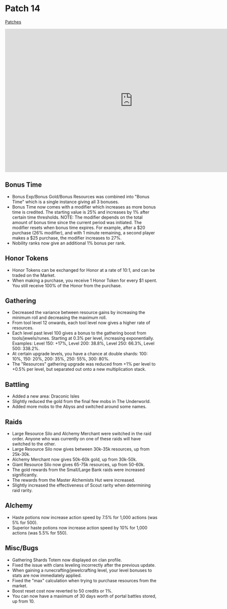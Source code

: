 # Patch 14

[Patches](patches.md)


<iframe width="840" height="472" src="https://www.youtube.com/embed/nRwTJq0DD-c" title="YouTube video player" frameborder="0" allow="accelerometer; autoplay; clipboard-write; encrypted-media; gyroscope; picture-in-picture" allowfullscreen></iframe>



Bonus Time
----------

- Bonus Exp/Bonus Gold/Bonus Resources was combined into "Bonus Time" which is a single instance giving all 3 bonuses.
- Bonus Time now comes with a modifier which increases as more bonus time is credited. The starting value is 25% and increases by 1% after certain time thresholds.
NOTE: The modifier depends on the total amount of bonus time since the current period was initiated. The modifier resets when bonus time expires. For example, after a $20 purchase (26% modifier), and with 1 minute remaining, a second player makes a $25 purchase, the modifier increases to 27%.
- Nobility ranks now give an additional 1% bonus per rank.

Honor Tokens
------------

- Honor Tokens can be exchanged for Honor at a rate of 10:1, and can be traded on the Market.
- When making a purchase, you receive 1 Honor Token for every $1 spent. You still receive 100% of the Honor from the purchase.

Gathering
---------

- Decreased the variance between resource gains by increasing the minimum roll and decreasing the maximum roll.
- From tool level 12 onwards, each tool level now gives a higher rate of resources.
- Each level past level 100 gives a bonus to the gathering boost from tools/jewels/runes. Starting at 0.3% per level, increasing exponentially. Examples: Level 150: +17%, Level 200: 38.8%, Level 250: 66.3%, Level 500: 338.2%.
- At certain upgrade levels, you have a chance at double shards: 100: 10%, 150: 20%, 200: 35%, 250: 55%, 300: 80%.
- The "Resources" gathering upgrade was reduced from +1% per level to +0.5% per level, but separated out onto a new multiplication stack.

Battling
--------

- Added a new area: Draconic Isles
- Slightly reduced the gold from the final few mobs in The Underworld.
- Added more mobs to the Abyss and switched around some names.

Raids
-----

- Large Resource Silo and Alchemy Merchant were switched in the raid order. Anyone who was currently on one of these raids will have switched to the other.
- Large Resource Silo now gives between 30k-35k resources, up from 25k-30k.
- Alchemy Merchant now gives 50k-60k gold, up from 30k-50k.
- Giant Resource Silo now gives 65-75k resources, up from 50-60k.
- The gold rewards from the Small/Large Bank raids were increased significantly.
- The rewards from the Master Alchemists Hut were increased.
- Slightly increased the effectiveness of Scout rarity when determining raid rarity.

Alchemy
-------

- Haste potions now increase action speed by 7.5% for 1,000 actions (was 5% for 500).
- Superior haste potions now increase action speed by 10% for 1,000 actions (was 5.5% for 550).

Misc/Bugs
---------

- Gathering Shards Totem now displayed on clan profile.
- Fixed the issue with clans leveling incorrectly after the previous update.
- When gaining a runecrafting/jewelcrafting level, your level bonuses to stats are now immediately applied.
- Fixed the "max" calculation when trying to purchase resources from the market.
- Boost reset cost now reverted to 50 credits or 1%.
- You can now have a maximum of 30 days worth of portal battles stored, up from 10.

